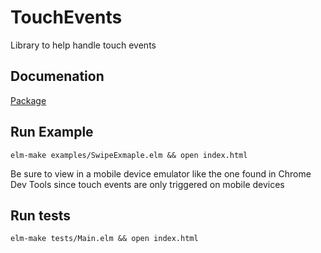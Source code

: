 # TouchEvents

Library to help handle touch events

## Documenation

[Package](http://package.elm-lang.org/packages/knledg/touch-events/latest)

## Run Example

`elm-make examples/SwipeExmaple.elm && open index.html`

Be sure to view in a mobile device emulator like the one found in Chrome Dev Tools since touch events are only triggered on mobile devices


## Run tests

`elm-make tests/Main.elm && open index.html`
